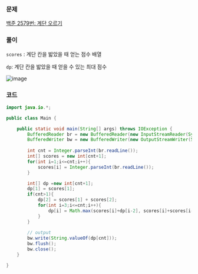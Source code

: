 ### 문제
[백준 2579번: 계단 오르기](https://www.acmicpc.net/problem/2579)

### 풀이  
`scores` : 계단 칸을 밟았을 때 얻는 점수 배열

`dp`: 계단 칸을 밟았을 때 얻을 수 있는 최대 점수

![image](https://github.com/KDW999/ssafy-algo-study/assets/68316096/6292c87e-a782-4f3f-ba59-9172392b57a3)

### 코드
```java
import java.io.*;

public class Main {

	public static void main(String[] args) throws IOException {
		BufferedReader br = new BufferedReader(new InputStreamReader(System.in));
		BufferedWriter bw = new BufferedWriter(new OutputStreamWriter(System.out));
		
		int cnt = Integer.parseInt(br.readLine());
		int[] scores = new int[cnt+1];
		for(int i=1;i<=cnt;i++){
			scores[i] = Integer.parseInt(br.readLine());
		}

		int[] dp =new int[cnt+1];
		dp[1] = scores[1];
		if(cnt>1){
			dp[2] = scores[1] + scores[2];
			for(int i=3;i<=cnt;i++){
				dp[i] = Math.max(scores[i]+dp[i-2], scores[i]+scores[i-1]+dp[i-3]);
			}
		}
		
		// output
		bw.write(String.valueOf(dp[cnt]));
		bw.flush();
		bw.close();
	}

}
